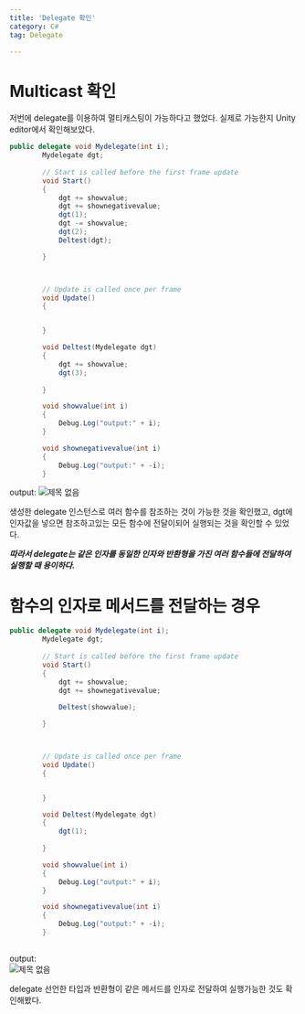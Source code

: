 ```yaml
---
title: 'Delegate 확인'
category: C#
tag: Delegate

---
```

# Multicast 확인 

저번에 delegate를 이용하여 멀티캐스팅이 가능하다고 했었다. 실제로 가능한지 Unity editor에서 확인해보았다.

```C#
public delegate void Mydelegate(int i);
        Mydelegate dgt;
        
        // Start is called before the first frame update
        void Start()
        {
            dgt += showvalue;
            dgt += shownegativevalue;
            dgt(1);
            dgt -= showvalue;
            dgt(2);
            Deltest(dgt);

        }



        // Update is called once per frame
        void Update()
        {


        }

        void Deltest(Mydelegate dgt)
        {
            dgt += showvalue;
            dgt(3);
            
        }

        void showvalue(int i)
        {
            Debug.Log("output:" + i);
        }

        void shownegativevalue(int i)
        {
            Debug.Log("output:" + -i);
        }


```

output:
![제목 없음](https://user-images.githubusercontent.com/79313194/153128054-4f2caa9e-647a-4946-9b0b-4063abfa0425.png)

생성한 delegate 인스턴스로 여러 함수를 참조하는 것이 가능한 것을 확인했고, dgt에 인자값을 넣으면 참조하고있는 모든 함수에 전달이되어 실행되는 것을 확인할 수 있었다.
   
   ***따라서 delegate는 같은 인자를 동일한 인자와 반환형을 가진 여러 함수들에 전달하여 실행할 때 용이하다.***
   
# 함수의 인자로 메서드를 전달하는 경우

```c#
public delegate void Mydelegate(int i);
        Mydelegate dgt;
        
        // Start is called before the first frame update
        void Start()
        {
            dgt += showvalue;
            dgt += shownegativevalue;
            
            Deltest(showvalue);

        }



        // Update is called once per frame
        void Update()
        {


        }

        void Deltest(Mydelegate dgt)
        {
            dgt(1);
            
        }

        void showvalue(int i)
        {
            Debug.Log("output:" + i);
        }

        void shownegativevalue(int i)
        {
            Debug.Log("output:" + -i);
        }
        
```
output:   
![제목 없음](https://user-images.githubusercontent.com/79313194/153129251-e54e2011-c6c2-4897-9722-5fa9b0fb1621.png)

delegate 선언한 타입과 반환형이 같은 메서드를 인자로 전달하여 실행가능한 것도 확인해봤다.


